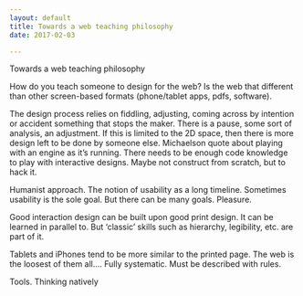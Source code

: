 ```yaml
---
layout: default
title: Towards a web teaching philosophy
date: 2017-02-03

---
```


Towards a web teaching philosophy

How do you teach someone to design for the web? Is the web that different than other screen-based formats (phone/tablet apps, pdfs, software).

The design process relies on fiddling, adjusting, coming across by intention or accident something that stops the maker. There is a pause, some sort of analysis, an adjustment. If this is limited to the 2D space, then there is more design left to be done by someone else. Michaelson quote about playing with an engine as it’s running. There needs to be enough code knowledge to play with interactive designs. Maybe not construct from scratch, but to hack it.

Humanist approach. The notion of usability as a long timeline. Sometimes usability is the sole goal. But there can be many goals. Pleasure.

Good interaction design can be built upon good print design. It can be learned in parallel to. But ‘classic’ skills such as hierarchy, legibility, etc. are part of it.

Tablets and iPhones tend to be more similar to the printed page. The web is the loosest of them all…. Fully systematic. Must be described with rules.

Tools. Thinking natively
